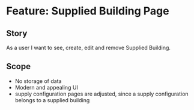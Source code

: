 # Feature: Supplied Building Page

## Story

As a user I want to see, create, edit and remove Supplied Building.

## Scope

- No storage of data
- Modern and appealing UI
- supply configuration pages are adjusted, since a supply configuration belongs to a supplied building
